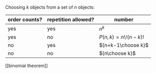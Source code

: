 Choosing $k$ objects from a set of $n$ objects:

| **order counts?** | **repetition allowed?** | **number**           |
|-------------------|-------------------------|----------------------|
| yes               | yes                     | $n^k$                |
| yes               | no                      | $P(n,k) = n!/(n-k)!$ |
| no                | yes                     | ${n+k-1\choose k}$   |
| no                | no                      | ${n\choose k}$       |

[[binomial theorem]]